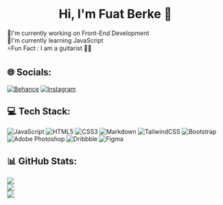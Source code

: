 # <h1 align="center">Hi, I'm Fuat Berke 👋</h1>
<!--![](https://i.pinimg.com/originals/aa/1c/79/aa1c793452809135313b8e049a56dcee.gif)-->
<!--
**FuatBerke/fuatberke** is a ✨ _special_ ✨ repository because its `README.md` (this file) appears on your GitHub profile.
-->
🔭I'm currently working on Front-End Development<br>🌱I'm currently learning JavaScript<br>⚡Fun Fact : I am a guitarist 🤘🏻

## 🌐 Socials:
[![Behance](https://img.shields.io/badge/Behance-1769ff?logo=behance&logoColor=white)](https://behance.net/fuatberkegultekin) [![Instagram](https://img.shields.io/badge/Instagram-%23E4405F.svg?logo=Instagram&logoColor=white)](https://instagram.com/fbgdesignn) 

## 💻 Tech Stack:
![JavaScript](https://img.shields.io/badge/javascript-%23323330.svg?style=for-the-badge&logo=javascript&logoColor=%23F7DF1E) ![HTML5](https://img.shields.io/badge/html5-%23E34F26.svg?style=for-the-badge&logo=html5&logoColor=white) ![CSS3](https://img.shields.io/badge/css3-%231572B6.svg?style=for-the-badge&logo=css3&logoColor=white) ![Markdown](https://img.shields.io/badge/markdown-%23000000.svg?style=for-the-badge&logo=markdown&logoColor=white) ![TailwindCSS](https://img.shields.io/badge/tailwindcss-%2338B2AC.svg?style=for-the-badge&logo=tailwind-css&logoColor=white) ![Bootstrap](https://img.shields.io/badge/bootstrap-%23563D7C.svg?style=for-the-badge&logo=bootstrap&logoColor=white) ![Adobe Photoshop](https://img.shields.io/badge/adobephotoshop-%2331A8FF.svg?style=for-the-badge&logo=adobephotoshop&logoColor=white) ![Dribbble](https://img.shields.io/badge/Dribbble-EA4C89?style=for-the-badge&logo=dribbble&logoColor=white) 	![Figma](https://img.shields.io/badge/figma-%23F24E1E.svg?style=for-the-badge&logo=figma&logoColor=white)
## 📊 GitHub Stats:
![](https://github-readme-stats.vercel.app/api?username=FuatBerke&theme=dark&hide_border=false&include_all_commits=false&count_private=false)<br/>
![](https://github-readme-streak-stats.herokuapp.com/?user=FuatBerke&theme=dark&hide_border=false)<br/>
![](https://github-readme-stats.vercel.app/api/top-langs/?username=FuatBerke&theme=dark&hide_border=false&include_all_commits=false&count_private=false&layout=compact)


